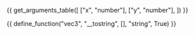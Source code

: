 {{ get_arguments_table([
    ["x", "number"],
    ["y", "number"],
]) }}

{{ define_function("vec3", "__tostring", [], "string", True) }}